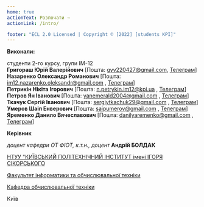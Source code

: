 ```yaml
---
home: true
actionText: Розпочати →
actionLink: /intro/

footer: "ECL 2.0 Licensed | Copyright © [2022] [students KPI]"
---
```



**Виконали:** 

студенти 2-го курсу, групи ІМ-12<br>
<span padding-right:5em></span> **Григораш Юрій Валерійович** [Пошта: gyv220427@gmail.com, <a href="https://t.me/Dolaran">Телеграм</a>]<br>
<span padding-right:5em></span> **Назаренко Олександр Романович** [Пошта: im12.nazarenko.oleksandr@gmail.com , <a href = "https://t.me/Trototoo">Телеграм</a>]<br>
<span padding-right:5em></span> **Петрикін Нікіта Ігорович** [Пошта: n.petrykin.im12@kpi.ua , <a href = "https://t.me/nikitosikvn">Телеграм</a>]<br>
<span padding-right:5em></span> **Петров Ян Іванович** [Пошта: yanemerald2004@gmail.com , <a href = "https://t.me/YanPetrov7">Телеграм</a>]<br>
<span padding-right:5em></span> **Ткачук Сергій Іванович** [Пошта: sergiytkachuk29@gmail.com , <a href = "https://t.me/Qazeta29">Телеграм</a>]<br>
<span padding-right:5em></span> **Умеров Шаіп Енверович** [Пошта: saipumerov@gmail.com , <a href = "https://t.me/Shaipum">Телеграм</a>]<br>
<span padding-right:5em></span> **Яременко Данило Вячеславович** [Пошта: danilyaremenko@gmail.com , <a href = "https://t.me/Veritate3">Телеграм</a>]<br>

**Керівник**

*доцент кафедри ОТ ФІОТ, к.т.н., доцент*<span padding-right:5em></span> **Андрій БОЛДАК** 

[НТУУ "КИЇВСЬКИЙ ПОЛІТЕХНІЧНИЙ ІНСТИТУТ імені ІГОРЯ СІКОРСЬКОГО](https://kpi.ua/)

[Факультет інформатики та обчислювальної техніки](https://fiot.kpi.ua/)

[Кафедра обчислювальної техніки](https://comsys.kpi.ua/)

Київ
